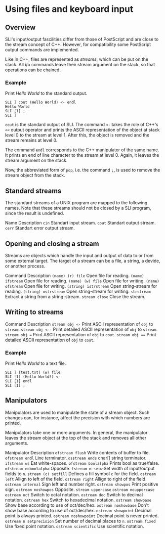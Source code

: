 Using files and keyboard input
==============================

Overview
---------

SLI's input/output fascilities differ from those of PostScript and are close to
the stream concept of C++. However, for compatibility some PostScript output
commands are implemented.

Like in C++, files are represented as *streams*, which can be put on the stack.
All i/o commands leave their stream argument on the stack, so that operations
can be chained.

### Example

Print *Hello World* to the standard output.

    SLI ] cout (Hello World) <- endl
    Hello World
    SLI [1] ;
    SLI ]

`cout` is the standard output of SLI. The command `<-` takes the role of C++'s
`<<` output operator and prints the ASCII representation of the object at stack
level 0 to the stream at level 1. After this, the object is removed and the
stream remains at level 0.

The command `endl` corresponds to the C++ manipulator of the same name. It
prints an end of line character to the stream at level 0. Again, it leaves the
stream argument on the stack.

Now, the abbreviated form of `pop`, i.e. the command `;`, is used to remove the
stream object from the stack.

Standard streams
-----------------

The standard streams of a UNIX program are mapped to the following names. Note
that these streams should not be closed by a SLI program, since the result is
undefined.

Name
Description
`cin`
Standart input stream.
`cout`
Standart output stream.
`cerr`
Standart error output stream.

Opening and closing a stream
----------------------------

Streams are objects which handle the input and output of data to or from some
external target. The target of a stream can be a file, a string, a devide, or
another process.

Command
Description
`(name) (r) file`
Open file for reading.
`(name) ifstream`
Open file for reading.
`(name) (w) file`
Open file for writing.
`(name) ofstream`
Open file for writing.
`(string) istrstream`
Open string-stream for reading.
`(string) ostrstream`
Open string-stream for writing.
`strstream`
Extract a string from a string-stream.
`stream close`
Close the stream.

Writing to streams
------------------

Command
Description
`stream obj <-`
Print ASCII representation of `obj` to `stream`.
`stream obj <--`
Print detailed ASCII representation of `obj` to `stream`.
`stream obj =`
Print ASCII representation of `obj` to `cout`.
`stream obj ==`
Print detailed ASCII representation of `obj` to `cout`.

###  Example

Print *Hello World* to a text file.

    SLI ] (test.txt) (w) file
    SLI [1] (Hello World!) <-
    SLI [1] endl
    SLI [1] ;

Manipulators
-------------

Manipulators are used to manipulate the state of a stream object. Such changes
can, for instance, affect the precision with which numbers are printed.

Manipulators take one or more arguments. In general, the manipulator leaves the
stream object at the top of the stack and removes all other arguments.

Manipulator
Description
`ofstream flush`
Write contents of buffer to file.
`ofstream endl`
Line terminator.
`osstream ends`
char[] string terminator.
`ifstream ws`
Eat white-spaces.
`ofstream boolalpha`
Prints bool as true/false.
`ofstream noboolalpha`
Opposite.
`fstream n setw`
Set width of input/output fields to `n`.
`stream (c) setfill`
Defines a fill symbol `c` for the field.
`ostream left`
Allign to left of the field.
`ostream right`
Allign to right of the field.
`ostream internal`
Sign left and number right.
`ostream showpos`
Print positive sign.
`ostream noshowpos`
Opposite.
`stream uppercase`
`ostream nouppercase`
`ostream oct`
Switch to octal notation.
`ostream dec`
Switch to decimal notation.
`ostream hex`
Switch to hexadecimal notation.
`ostream showbase`
Show base according to use of oct/dec/hex.
`ostream noshowbase`
Don't show base according to use of oct/dec/hex.
`ostream showpoint`
Decimal point is always printed.
`ostream noshowpoint`
Decimal point is never printed.
`ostream n setprecision`
Set number of decimal places to `n`.
`ostream fixed`
Use fixed point notation.
`ostream scientific`
Use scientific notation.

